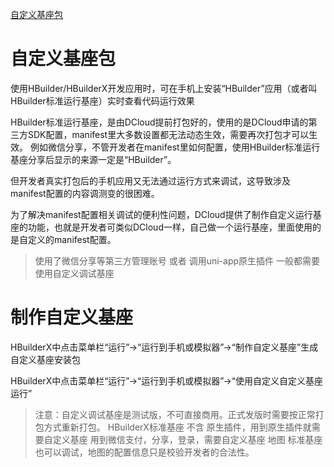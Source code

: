 [自定义基座包](https://ask.dcloud.net.cn/article/35115)


# 自定义基座包

使用HBuilder/HBuilderX开发应用时，可在手机上安装“HBuilder”应用（或者叫HBuilder标准运行基座）实时查看代码运行效果

HBuilder标准运行基座，是由DCloud提前打包好的，使用的是DCloud申请的第三方SDK配置，manifest里大多数设置都无法动态生效，需要再次打包才可以生效。
例如微信分享，不管开发者在manifest里如何配置，使用HBuilder标准运行基座分享后显示的来源一定是“HBuilder”。

但开发者真实打包后的手机应用又无法通过运行方式来调试，这导致涉及manifest配置的内容调测变的很困难。

为了解决manifest配置相关调试的便利性问题，DCloud提供了制作自定义运行基座的功能，也就是开发者可类似DCloud一样，自己做一个运行基座，里面使用的是自定义的manifest配置。

> 使用了微信分享等第三方管理账号 或者 调用uni-app原生插件 一般都需要使用自定义调试基座



# 制作自定义基座

HBuilderX中点击菜单栏“运行”->“运行到手机或模拟器”->“制作自定义基座”生成自定义基座安装包

HBuilderX中点击菜单栏“运行”->“运行到手机或模拟器”->“使用自定义自定义基座运行”

> 注意：自定义调试基座是测试版，不可直接商用。正式发版时需要按正常打包方式重新打包。
> HBuilderX标准基座 不含 原生插件，用到原生插件就需要自定义基座
> 用到微信支付，分享，登录，需要自定义基座
> 地图 标准基座也可以调试，地图的配置信息只是校验开发者的合法性。


